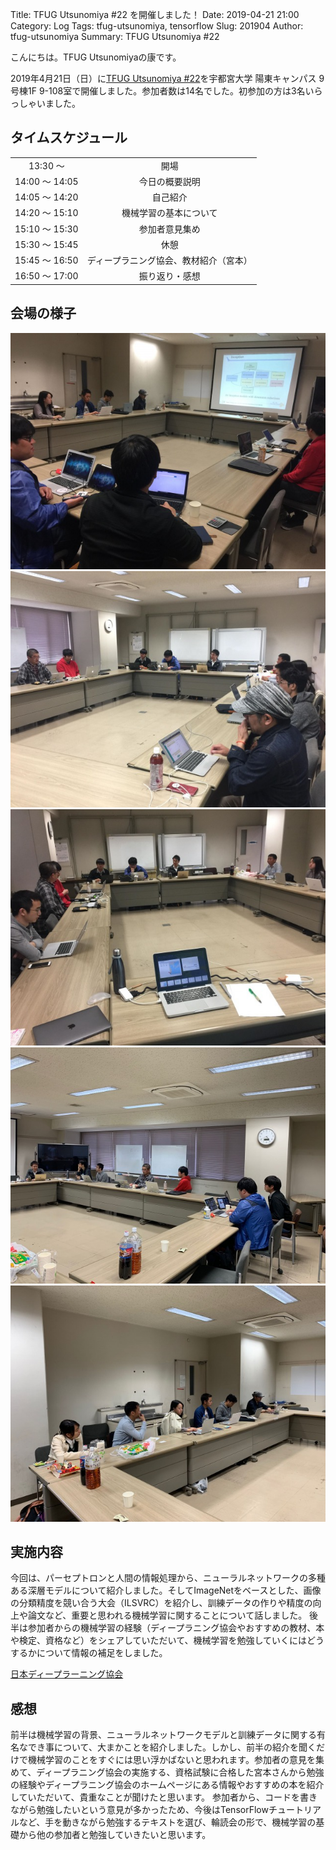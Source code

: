 Title: TFUG Utsunomiya #22 を開催しました！
Date: 2019-04-21 21:00
Category: Log
Tags: tfug-utsunomiya, tensorflow
Slug: 201904
Author: tfug-utsunomiya
Summary: TFUG Utsunomiya #22 

こんにちは。TFUG Utsunomiyaの康です。

2019年4月21日（日）に[TFUG Utsunomiya #22](https://tfug-utsunomiya.connpass.com/event/125764/)を宇都宮大学 陽東キャンパス 9号棟1F 9-108室で開催しました。参加者数は14名でした。初参加の方は3名いらっしゃいました。

## タイムスケジュール

|||
|:-:|:-:|
|13:30 〜 |開場|
|14:00 〜 14:05|今日の概要説明|
|14:05 〜 14:20|自己紹介|
|14:20 〜 15:10|機械学習の基本について|
|15:10 〜 15:30|参加者意見集め|
|15:30 〜 15:45|休憩|
|15:45 〜 16:50|ディープラニング協会、教材紹介（宮本）|
|16:50 〜 17:00|振り返り・感想|

## 会場の様子

![](/images/2019-04-21-00.jpg) ![](/images/2019-04-21-01.jpg) ![](/images/2019-04-21-02.jpg) ![](/images/2019-04-21-03.jpg) ![](/images/2019-04-21-04.jpg) 

## 実施内容

今回は、パーセプトロンと人間の情報処理から、ニューラルネットワークの多種ある深層モデルについて紹介しました。そしてImageNetをベースとした、画像の分類精度を競い合う大会（ILSVRC）を紹介し、訓練データの作りや精度の向上や論文など、重要と思われる機械学習に関することについて話しました。
後半は参加者からの機械学習の経験（ディープラニング協会やおすすめの教材、本や検定、資格など）をシェアしていただいて、機械学習を勉強していくにはどうするかについて情報の補足をしました。


[日本ディープラーニング協会]( https://www.jdla.org)

## 感想

前半は機械学習の背景、ニューラルネットワークモデルと訓練データに関する有名なでき事について、大まかことを紹介しました。しかし、前半の紹介を聞くだけで機械学習のことをすぐには思い浮かばないと思われます。参加者の意見を集めて、ディープラニング協会の実施する、資格試験に合格した宮本さんから勉強の経験やディープラニング協会のホームページにある情報やおすすめの本を紹介していただいて、貴重なことが聞けたと思います。
参加者から、コードを書きながら勉強したいという意見が多かったため、今後はTensorFlowチュートリアルなど、手を動きながら勉強するテキストを選び、輪読会の形で、機械学習の基礎から他の参加者と勉強していきたいと思います。


